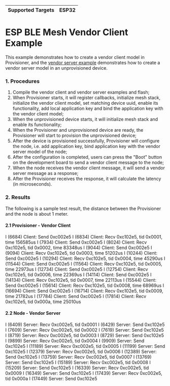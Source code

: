 | Supported Targets | ESP32 |
| ----------------- | ----- |

ESP BLE Mesh Vendor Client Example
==================================

This example demonstrates how to create a vendor client model in Provisioner, and the [vendor server example](../vendor_server) demonstrates how to create a vendor server model in an unprovisioned device.

### 1. Procedures
1. Compile the vendor client and vendor server examples and flash;
2. When Provisioner starts, it will register callbacks, initialize mesh stack, initialize the vendor client model, set matching device uuid, enable its functionality, add local application key and bind the application key with the vendor client model;
3. When the unprovisioned device starts, it will initialize mesh stack and enable its functionality;
4. When the Provisioner and unprovisioned device are ready, the Provisioner will start to provision the unprovisioned device;
5. After the device is provisioned successfully, Provisioner will configure the node, i.e. add application key, bind application key with the vendor server model of the node;
6. After the configuration is completed, users can press the "Boot" button on the development board to send a vendor client message to the node;
7. When the node receives the vendor client message, it will send a vendor server message as a response;
8. After the Provisioner receives the response, it will calculate the latency (in microseconds).

### 2. Results
The following is a sample test result, the distance between the Provisioner and the node is about 1 meter.

#### 2.1 Provisioner - Vendor Client
I (6684) Client: Send 0xc002e5
I (6834) Client: Recv 0xc102e5, tid 0x0001, time 156585us
I (7934) Client: Send 0xc002e5
I (8024) Client: Recv 0xc102e5, tid 0x0002, time 83348us
I (9044) Client: Send 0xc002e5
I (9094) Client: Recv 0xc102e5, tid 0x0003, time 51202us
I (10244) Client: Send 0xc002e5
I (10294) Client: Recv 0xc102e5, tid 0x0004, time 45290us
I (11544) Client: Send 0xc002e5
I (11564) Client: Recv 0xc102e5, tid 0x0005, time 22973us
I (12734) Client: Send 0xc002e5
I (12754) Client: Recv 0xc102e5, tid 0x0006, time 22369us
I (14114) Client: Send 0xc002e5
I (14134) Client: Recv 0xc102e5, tid 0x0007, time 22113us
I (15544) Client: Send 0xc002e5
I (15614) Client: Recv 0xc102e5, tid 0x0008, time 68969us
I (16694) Client: Send 0xc002e5
I (16714) Client: Recv 0xc102e5, tid 0x0009, time 21782us
I (17784) Client: Send 0xc002e5
I (17814) Client: Recv 0xc102e5, tid 0x000a, time 25010us

#### 2.2 Node - Vendor Server
I (6409) Server: Recv 0xc002e5, tid 0x0001
I (6429) Server: Send 0xc102e5
I (7609) Server: Recv 0xc002e5, tid 0x0002
I (7619) Server: Send 0xc102e5
I (8719) Server: Recv 0xc002e5, tid 0x0003
I (8729) Server: Send 0xc102e5
I (9899) Server: Recv 0xc002e5, tid 0x0004
I (9909) Server: Send 0xc102e5
I (11189) Server: Recv 0xc002e5, tid 0x0005
I (11199) Server: Send 0xc102e5
I (12379) Server: Recv 0xc002e5, tid 0x0006
I (12389) Server: Send 0xc102e5
I (13759) Server: Recv 0xc002e5, tid 0x0007
I (13769) Server: Send 0xc102e5
I (15189) Server: Recv 0xc002e5, tid 0x0008
I (15209) Server: Send 0xc102e5
I (16339) Server: Recv 0xc002e5, tid 0x0009
I (16349) Server: Send 0xc102e5
I (17439) Server: Recv 0xc002e5, tid 0x000a
I (17449) Server: Send 0xc102e5